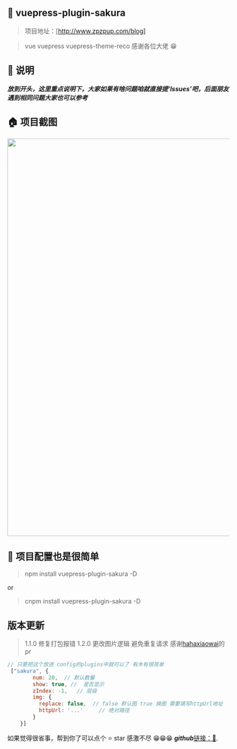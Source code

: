<!--
 * @Author: Jabin
 * @Date: 2022-03-08 21:16:42
 * @LastEditors: Jabin
 * @LastEditTime: 2022-03-08 21:35:40
 * @Descripttion: 
-->
## 💌 vuepress-plugin-sakura

> 项目地址：[http://www.zpzpup.com/blog]

> vue vuepress vuepress-theme-reco  感谢各位大佬 😁

## 📢 说明

***放到开头，这里重点说明下，大家如果有啥问题咱就直接提‘Issues’吧，后面朋友遇到相同问题大家也可以参考***

## 🏠 项目截图
<p align="center">
  <img width="900" src="http://www.zpzpup.com/assets/image/blog04.png">
</p>


## 📎 项目配置也是很简单
> npm install vuepress-plugin-sakura -D

or

>cnpm install vuepress-plugin-sakura -D

## 版本更新
> 1.1.0 修复打包报错
> 1.2.0 更改图片逻辑 避免重复请求 感谢[hahaxiaowai](https://github.com/hahaxiaowai)的pr


```js
// 只要把这个放进 config的plugins中就可以了 有木有很简单
 ["sakura", {
        num: 20,  // 默认数量
        show: true, //  是否显示
        zIndex: -1,   // 层级
        img: {
          replace: false,  // false 默认图 true 换图 需要填写httpUrl地址
          httpUrl: '...'     // 绝对路径
        }     
    }]
```
如果觉得很省事，帮到你了可以点个 ⭐ star 感激不尽 😁😁😁  ***github***[链接：🚀](https://github.com/JabinPeng/vuepress-plugin-sakura).



